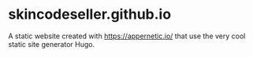 # skincodeseller.github.io
A static website created with https://appernetic.io/ that use the very cool static site generator Hugo.
